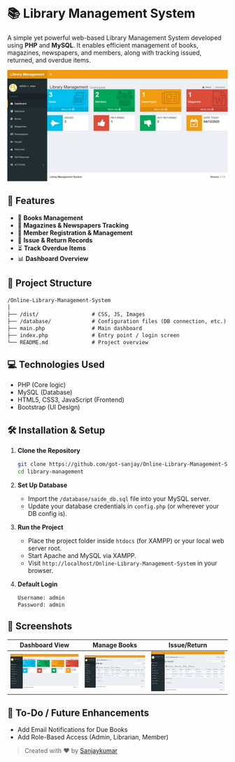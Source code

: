 # 📚 Library Management System

A simple yet powerful web-based Library Management System developed using **PHP** and **MySQL**. It enables efficient management of books, magazines, newspapers, and members, along with tracking issued, returned, and overdue items.

![Dashboard Screenshot](dist/img/projectPortrate.png)

## 🔧 Features

- 📘 **Books Management**
- 📰 **Magazines & Newspapers Tracking**
- 👥 **Member Registration & Management**
- 🚀 **Issue & Return Records**
- ⏳ **Track Overdue Items**
- 📊 **Dashboard Overview**

## 📂 Project Structure

```
/Online-Library-Management-System
│
├── /dist/                 # CSS, JS, Images
├── /database/             # Configuration files (DB connection, etc.)
├── main.php               # Main dashboard
├── index.php              # Entry point / login screen
└── README.md              # Project overview
```

## 💻 Technologies Used

- PHP (Core logic)
- MySQL (Database)
- HTML5, CSS3, JavaScript (Frontend)
- Bootstrap (UI Design)

## 🛠️ Installation & Setup

1. **Clone the Repository**
   ```bash
   git clone https://github.com/got-sanjay/Online-Library-Management-System.git
   cd library-management
   ```

2. **Set Up Database**
   - Import the `/database/saide_db.sql` file into your MySQL server.
   - Update your database credentials in `config.php` (or wherever your DB config is).

3. **Run the Project**
   - Place the project folder inside `htdocs` (for XAMPP) or your local web server root.
   - Start Apache and MySQL via XAMPP.
   - Visit `http://localhost/Online-Library-Management-System` in your browser.

4. **Default Login**
   ```
   Username: admin
   Password: admin
   ```

## 📸 Screenshots

| Dashboard View | Manage Books | Issue/Return |
|----------------|--------------|--------------|
| ![Dashboard](dist/img/projectPortrate.png) | ![Books](dist/img/books.png) | ![Issued](dist/img/issued.png) |

## 📌 To-Do / Future Enhancements

- Add Email Notifications for Due Books
- Add Role-Based Access (Admin, Librarian, Member)

> Created with ❤️ by [Sanjaykumar](https://www.linkedin.com/in/gotsanjay)
